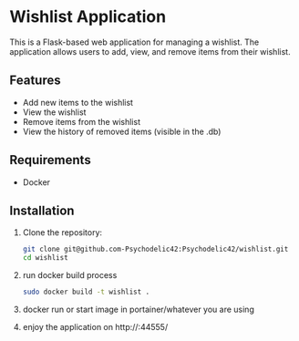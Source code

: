 # Wishlist Application

This is a Flask-based web application for managing a wishlist. The application allows users to add, view, and remove items from their wishlist.

## Features

- Add new items to the wishlist
- View the wishlist
- Remove items from the wishlist
- View the history of removed items (visible in the .db)

## Requirements

- Docker

## Installation

1. Clone the repository:

   ```bash
   git clone git@github.com-Psychodelic42:Psychodelic42/wishlist.git
   cd wishlist
   ```

2. run docker build process
   ```bash
   sudo docker build -t wishlist .
   
3. docker run or start image in portainer/whatever you are using

4. enjoy the application on http://<IP OR HOSTNAME>:44555/
